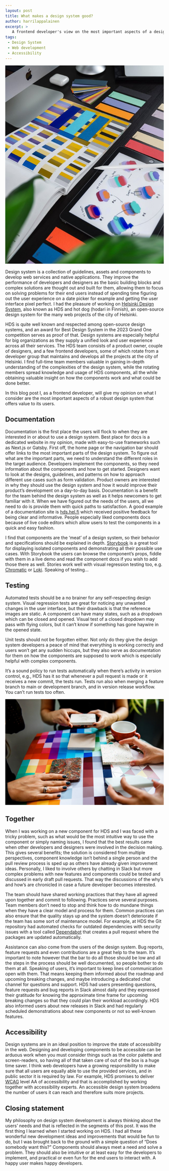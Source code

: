 ```yaml
---
layout: post
title: What makes a design system good?
author: harrilappalainen
excerpt: >
   A frontend developer's view on the most important aspects of a design system that provides value to its users.
tags:
 - Design System
 - Web development
 - Accessibility
---
```


![Concept image of designing](/img/2024-what-makes-a-design-system-good/ds.jpg)
 
Design system is a collection of guidelines, assets and components to develop web services and native applications. They improve the performance of developers and designers as the basic building blocks and complex solutions are thought out and built for them, allowing them to focus on solving problems for their end users instead of spending time figuring out the user experience on a date picker for example and getting the user interface pixel perfect. I had the pleasure of working on <a href="https://hds.hel.fi/" target="_blank">Helsinki Design System</a>, also known as HDS and hot dog (hodari in Finnish), an open-source design system for the many web projects of the city of Helsinki. 

HDS is quite well known and respected among open-source design systems, and an award for Best Design System in the 2023 Grand One competition serves as proof of that. Design systems are especially helpful for big organizations as they supply a unified look and user experience across all their services. The HDS team consists of a product owner, couple of designers, and a few frontend developers, some of which rotate from a developer group that maintains and develops all the projects at the city of Helsinki. I find full-time team members valuable in gaining in-depth understanding of the complexities of the design system, while the rotating members spread knowledge and usage of HDS components, all the while obtaining valuable insight on how the components work and what could be done better.

In this blog post I, as a frontend developer, will give my opinion on what I consider are the most important aspects of a robust design system that offers value to its users.
 
## Documentation
 
Documentation is the first place the users will flock to when they are interested in or about to use a design system. Best place for docs is a dedicated website in my opinion, made with easy-to-use frameworks such as Next.js or Gatsby. First off, the home page or the navigation bar should offer links to the most important parts of the design system. To figure out what are the important parts, we need to understand the different roles in the target audience. Developers implement the components, so they need information about the components and how to get started. Designers want to look at the designs, guidelines, and patterns on how to approach different use cases such as form validation. Product owners are interested in why they should use the design system and how it would improve their product’s development on a day-to-day basis. Documentation is a benefit for the team behind the design system as well as it helps newcomers to get familiar with it. When we have figured out the needs of the users, all we need to do is provide them with quick paths to satisfaction. A good example of a documentation site is <a href="https://hds.hel.fi/" target="_blank">hds.hel.fi</a> which received positive feedback for being clear and informative. People especially liked components docs because of live code editors which allow users to test the components in a quick and easy fashion.
 
 
I find that components are the ‘meat’ of a design system, so their behavior and specifications should be explained in depth. <a href="https://storybook.js.org/" target="_blank">Storybook</a> is a great tool for displaying isolated components and demonstrating all their possible use cases. With Storybook the users can browse the component’s props, fiddle with them in a live demo and read the component docs if you wish to add those there as well. Stories work well with visual regression testing too, e.g. <a href="https://www.chromatic.com/" target="_blank">Chromatic</a> or <a href="https://loki.js.org/" target="_blank">Loki</a>. Speaking of testing…
 
## Testing
 
Automated tests should be a no brainer for any self-respecting design system. Visual regression tests are great for noticing any unwanted changes in the user interface, but their drawback is that the reference images are static. A component can have many states, such as a dropdown which can be closed and opened. Visual test of a closed dropdown may pass with flying colors, but it can’t know if something has gone haywire in the opened state.
 
Unit tests should not be forgotten either. Not only do they give the design system developers a peace of mind that everything is working correctly and users won’t get any sudden hiccups, but they also serve as documentation for them on how the components are supposed to work which is especially helpful with complex components.
 
It’s a sound policy to run tests automatically when there’s activity in version control, e.g., HDS has it so that whenever a pull request is made or it receives a new commit, the tests run. Tests run also when merging a feature branch to main or development branch, and in version release workflow. You can’t run tests too often.

![People working together](/img/2024-what-makes-a-design-system-good/together.jpg)

## Together
 
When I was working on a new component for HDS and I was faced with a tricky problem, such as what would be the most intuitive way to use the component or simply naming issues, I found that the best results came when other developers and designers were involved in the decision making. This gives several benefits; the solution is considered from multiple perspectives, component knowledge isn’t behind a single person and the pull review process is sped up as others have already given improvement ideas. Personally, I liked to involve others by chatting in Slack but more complex problems with new features and components could be tested and discussed in early draft pull requests. That way the discussions of the why’s and how’s are chronicled in case a future developer becomes interested.
 
The team should have shared working practices that they have all agreed upon together and commit to following. Practices serve several purposes. Team members don’t need to stop and think how to do mundane things when they have a clear model and process for them. Common practices can also ensure that the quality stays up and the system doesn’t deteriorate if the team has some sort of maintenance model. For example, at HDS the Git repository had automated checks for outdated dependencies with security issues with a tool called <a href="https://github.com/dependabot" target="_blank">Dependabot</a> that creates a pull request where the packages are updated automatically. 
 
Assistance can also come from the users of the design system. Bug reports, feature requests and even contributions are a great help to the team. It’s important to note however that the bar to do all those should be low and all the steps in the process should be well documented, so people bother to do them at all. Speaking of users, it’s important to keep lines of communication open with them. That means keeping them informed about the roadmap and upcoming breaking changes, and maybe introducing a dedicated chat channel for questions and support. HDS had users presenting questions, feature requests and bug reports in Slack almost daily and they expressed their gratitude for knowing the approximate time frame for upcoming breaking changes so that they could plan their workload accordingly. HDS also informed users about new releases in Slack and had regularly scheduled demonstrations about new components or not so well-known features.
 
## Accessibility
 
Design systems are in an ideal position to improve the state of accessibility in the web. Designing and developing components to be accessible can be arduous work when you must consider things such as the color palette and screen-readers, so having all of that taken care of out of the box is a huge time saver. I think web developers have a growing responsibility to make sure that all users are equally able to use the provided services, and in public sector it is required by law. For example, HDS promises to deliver <a href="https://www.w3.org/TR/WCAG22/" target="_blank">WCAG</a> level AA of accessibility and that is accomplished by working together with accessibility experts. An accessible design system broadens the number of users it can reach and therefore suits more projects.
 
 
## Closing statement
 
My philosophy on design system development is always thinking about the users’ needs and that is reflected in the segments of this post. It was the first thing I learned when I started working on HDS. I had all these wonderful new development ideas and improvements that would be fun to do, but I was brought back to the ground with a simple question of “Does somebody want this?” Components should always meet a need and solve a problem. They should also be intuitive or at least easy for the developers to implement, and practical or even fun for the end users to interact with. A happy user makes happy developers.
